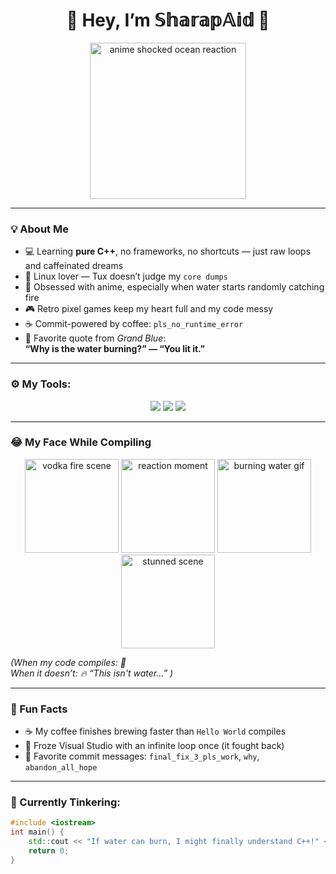 <h1 align="center">🌊 Hey, I’m 𝕊𝕙𝕒𝕣𝕒𝕡𝔸𝕚𝕕 🌊</h1>

<p align="center">
  <img src="https://media.tenor.com/TAVbWno8DCMAAAAd/grand-blue-vodka-anime.gif" width="250" alt="anime shocked ocean reaction"/>
</p>

---

### 💡 About Me

- 💻 Learning **pure C++**, no frameworks, no shortcuts — just raw loops and caffeinated dreams  
- 🐧 Linux lover — Tux doesn’t judge my `core dumps`  
- 🎌 Obsessed with anime, especially when water starts randomly catching fire  
- 🎮 Retro pixel games keep my heart full and my code messy  
- ☕ Commit-powered by coffee: `pls_no_runtime_error`
- 💬 Favorite quote from *Grand Blue*:  
  **“Why is the water burning?” — “You lit it.”**

---

### ⚙️ My Tools:
<p align="center">
  <img src="https://img.shields.io/badge/C%2B%2B-00599C?style=for-the-badge&logo=c%2B%2B&logoColor=white"/>
  <img src="https://img.shields.io/badge/Visual_Studio-5C2D91?style=for-the-badge&logo=visual-studio&logoColor=white"/>
  <img src="https://img.shields.io/badge/Linux-FCC624?style=for-the-badge&logo=linux&logoColor=black"/>
</p>

---

### 😂 My Face While Compiling

<p align="center">
  <img src="https://steamuserimages-a.akamaihd.net/ugc/936069807059188392/1537303E7B2F1D52A28912E84DD04A9E8B6E08E9/" alt="vodka fire scene" width="150"/>
  <img src="https://i.redd.it/1o6c0eisxds21.jpg" alt="reaction moment" width="150"/>
  <img src="https://media.tenor.com/TAVbWno8DCMAAAAd/grand-blue-vodka-anime.gif" alt="burning water gif" width="150"/>
  <img src="https://steamuserimages-a.akamaihd.net/ugc/802035793412335581/E7507F20E3F2BD99DAEE9C61A548BC3CD3FA9D61/" alt="stunned scene" width="150"/>
</p>

_(When my code compiles: 🙌  
When it doesn’t: 🔥 “This isn't water...” )_

---

### 🧪 Fun Facts

- ☕ My coffee finishes brewing faster than `Hello World` compiles  
- 🔁 Froze Visual Studio with an infinite loop once (it fought back)  
- 🧠 Favorite commit messages: `final_fix_3_pls_work`, `why`, `abandon_all_hope`

---

### 🔧 Currently Tinkering:

```cpp
#include <iostream>
int main() {
    std::cout << "If water can burn, I might finally understand C++!" << std::endl;
    return 0;
}
